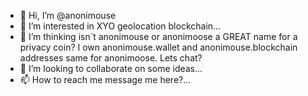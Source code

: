 - 👋 Hi, I’m @anonimouse
- 👀 I’m interested in XYO geolocation blockchain...
- 🌱 I’m thinking isn´t anonimouse or anonimoose a GREAT name for a privacy coin? I own anonimouse.wallet and anonimouse.blockchain addresses same for anonimoose. Lets chat?
- 💞️ I’m looking to collaborate on some ideas...
- 📫 How to reach me message me here?...

<!---
stevesole/stevesole is a ✨ special ✨ repository because its `README.md` (this file) appears on your GitHub profile.
You can click the Preview link to take a look at your changes.
--->
